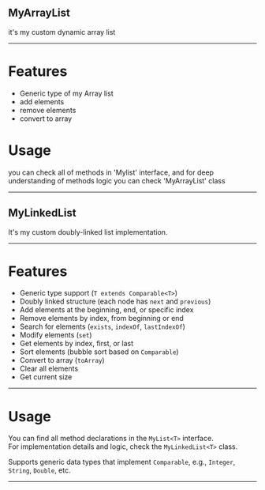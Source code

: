 ## MyArrayList
 
 it's my custom dynamic array list 

---


# Features
- Generic type of my Array list
- add elements
- remove elements
- convert to array

# Usage
you can check all of methods in 'Mylist' interface, and for deep understanding of methods logic you can check 'MyArrayList' class   



---

## MyLinkedList

It's my custom doubly-linked list implementation.

---

# Features
- Generic type support (`T extends Comparable<T>`)
- Doubly linked structure (each node has `next` and `previous`)
- Add elements at the beginning, end, or specific index
- Remove elements by index, from beginning or end
- Search for elements (`exists`, `indexOf`, `lastIndexOf`)
- Modify elements (`set`)
- Get elements by index, first, or last
- Sort elements (bubble sort based on `Comparable`)
- Convert to array (`toArray`)
- Clear all elements
- Get current size

---

# Usage

You can find all method declarations in the `MyList<T>` interface.  
For implementation details and logic, check the `MyLinkedList<T>` class.

Supports generic data types that implement `Comparable`, e.g., `Integer`, `String`, `Double`, etc.

---

